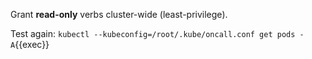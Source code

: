 Grant **read-only** verbs cluster-wide (least-privilege).

Test again:
`kubectl --kubeconfig=/root/.kube/oncall.conf get pods -A`{{exec}}
